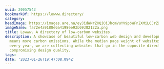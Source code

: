 ```yaml
---
uuid: 20057543
bookmarkOf: https://lowww.directory/
category:
headImage: https://images.are.na/eyJidWNrZXQiOiJhcmVuYV9pbWFnZXMiLCJrZXkiOiIyMDA1NzU0My9vcmlnaW5hbF9mYTcyZTRhOTE4OGU2YTQxOThlZTkzYjY5MzgyMTIyYS5wbmciLCJlZGl0cyI6eyJyZXNpemUiOnsid2lkdGgiOjEyMDAsImhlaWdodCI6MTIwMCwiZml0IjoiaW5zaWRlIiwid2l0aG91dEVubGFyZ2VtZW50Ijp0cnVlfSwid2VicCI6eyJxdWFsaXR5Ijo5MH0sImpwZWciOnsicXVhbGl0eSI6OTB9LCJyb3RhdGUiOm51bGx9fQ==?bc=0
imageName: fa72e4a9188e6a4198ee93b69382122a.png
title: Lowww. A directory of low-carbon websites.
description: A showcase of beautiful low-carbon web design and development. More data
  means more carbon emissions. While the median page weight of websites is increasing
  every year, we are collecting websites that go in the opposite direction without
  compromising design quality.
tags:
date: '2023-01-26T19:47:08.094Z'
---
```

